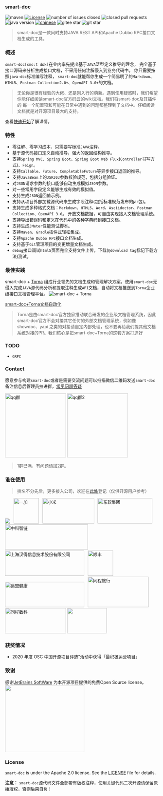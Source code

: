 ### smart-doc


![maven](https://img.shields.io/maven-central/v/com.ly.smart-doc/smart-doc)
[![License](https://img.shields.io/badge/license-Apache%202-green.svg)](https://www.apache.org/licenses/LICENSE-2.0)
![number of issues closed](https://img.shields.io/github/issues-closed-raw/smart-doc-group/smart-doc)
![closed pull requests](https://img.shields.io/github/issues-pr-closed/smart-doc-group/smart-doc)
![java version](https://img.shields.io/badge/JAVA-1.8+-green.svg)
[![chinese](https://img.shields.io/badge/chinese-中文文档-brightgreen)](https://smart-doc-group.github.io/#/zh-cn/)
![gitee star](https://gitee.com/smart-doc-team/smart-doc/badge/star.svg)
![git star](https://img.shields.io/github/stars/smart-doc-group/smart-doc.svg)

> smart-doc是一款同时支持JAVA REST API和Apache Dubbo RPC接口文档生成的工具。

### 概述
`smart-doc[smɑːt dɒk]`在业内率先提出基于`JAVA`泛型定义推导的理念， 完全基于接口源码来分析生成接口文档，不采用任何注解侵入到业务代码中。
你只需要按照`java-doc`标准编写注释， `smart-doc`就能帮你生成一个简易明了的`Markdown`、`HTML5`、`Postman Collection2.0+`、`OpenAPI 3.0+`的文档。

> 无论你是很有经验的大佬、还是刚入行的萌新。遇到使用疑惑时，我们希望你能仔细阅读smart-doc官方码云的wiki文档。我们将smart-doc及其插件的 每一个配置项和可能在日常中遇到的问题都整理到了文档中。仔细阅读文档就是对开源项目最大的支持。

查看[快速开始](zh-cn/start/quickstart.md)了解详情。

### 特性

- 零注解、零学习成本、只需要写标准`JAVA`注释。
- 基于源代码接口定义自动推导，强大的返回结构推导。
- 支持`Spring MVC`、`Spring Boot`、`Spring Boot Web Flux`(`Controller`书写方式)、`Feign`。
- 支持`Callable`、`Future`、`CompletableFuture`等异步接口返回的推导。
- 支持`JavaBean`上的`JSR303`参数校验规范，包括分组验证。
- 对`JSON`请求参数的接口能够自动生成模拟`JSON`参数。
- 对一些常用字段定义能够生成有效的模拟值。
- 支持生成`JSON`返回值示例。
- 支持从项目外部加载源代码来生成字段注释(包括标准规范发布的jar包)。
- 支持生成多种格式文档：`Markdown`、`HTML5`、`Word`、`Asciidoctor`、`Postman Collection`、`OpenAPI 3.0`。 开放文档数据，可自由实现接入文档管理系统。
- 支持导出错误码和定义在代码中的各种字典码到接口文档。
- 支持生成`JMeter`性能测试脚本。
- 支持`Maven`、`Gradle`插件式轻松集成。
- 支持`Apache Dubbo RPC`接口文档生成。
- 支持基于`Git`管理项目的变更增量文档生成。
- `debug`接口调试`html5`页面完全支持文件上传，下载(`@download tag`标记下载方法)测试。


### 最佳实践

smart-doc + [Torna](http://torna.cn/) 组成行业领先的文档生成和管理解决方案，使用`smart-doc`无侵入完成`JAVA`源代码分析和提取注释生成`API`文档，自动将文档推送到`Torna`企业级接口文档管理平台。
![smart-doc + Torna](../_images/smart-to-torna.png)

[smart-doc+Torna文档自动化](zh-cn/diy/integrated.md)

> Torna是由smart-doc官方独家推动联合研发的企业级文档管理系统，因此smart-doc官方不会对接其它任何的外部文档管理系统，例如像showdoc、yapi 之类的对接请自定内部处理，也不要再给我们提其他文档系统对接的PR。我们核心是把smart-doc+Torna的这套方案打造好


### TODO
- `GRPC`

### Contact

愿意参与构建`smart-doc`或者是需要交流问题可以扫描微信二维码发送`smart-doc`备注信息后管理员拉进群，[常见问题答疑](https://smart-doc-group.github.io/#/zh-cn/faq)

<img src="../_images/smart-doc-qq.jpg" title="qq群" width="200px" height="210px"/>
<img src="../_images/smart-doc-qq2.jpeg" title="qq群2" width="200px" height="210px"/>

> 1群已满，有问题请加2群。


### 谁在使用

> 排名不分先后，更多接入公司，欢迎在[此处](https://github.com/smart-doc-group/smart-doc/issues/12)登记（仅供开源用户参考）

<img src="../_images/known-users/iflytek.png">
&nbsp;&nbsp;<img src="../_images/known-users/oneplus.png" title="一加" width="83px" height="83px"/>
&nbsp;&nbsp;<img src="../_images/known-users/xiaomi.png" title="小米" width="170px" height="83px"/>
&nbsp;&nbsp;<img src="../_images/known-users/neusoft.png" title="东软集团" width="180px" height="83px"/>
&nbsp;&nbsp;<img src="../_images/known-users/zhongkezhilian.png" title="中科智链" width="272px" height="83px"/>
&nbsp;&nbsp;<img src="https://www.hand-china.com/static/img/hand-logo.svg" title="上海汉得信息技术股份有限公司" width="260px" height="83px"/>
&nbsp;&nbsp;<img src="../_images/known-users/shunfeng.png" title="顺丰" width="83px" height="83px"/>
&nbsp;&nbsp;<img src="../_images/known-users/yuanmengjiankang.png" title="远盟健康" width="260px" height="83px"/>
&nbsp;&nbsp;<img src="../_images/known-users/ly.jpeg" title="同程旅行" width="200px" height="100px"/>
&nbsp;&nbsp;<img src="../_images/known-users/tcsklogo.jpeg" title="同程数科" width="200px" height="83px"/>
  <img src="https://raw.githubusercontent.com/smart-doc-group/smart-doc/master/images/known-users/kuaishou.svg" width="130px" height="83px">

### 获奖情况

- 2020 年度 OSC 中国开源项目评选”活动中获得「最积极运营项目」


### 致谢
感谢[JetBrains SoftWare](https://www.jetbrains.com) 为本开源项目提供的免费Open Source license。<br/>
<img src="../_images/jetbrains-variant-3.png" width="260px" height="220px"/>

### License

`smart-doc` is under the Apache 2.0 license. See the [LICENSE](https://github.com/smart-doc-group/smart-doc/blob/master/LICENSE) file for details.

**注意：** `smart-doc`源代码文件全部带有版权注释，使用关键代码二次开源请保留原始版权，否则后果自负！